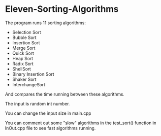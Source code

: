 # Eleven-Sorting-Algorithms

The program runs 11 sorting algorithms: 

- Selection Sort
- Bubble Sort
- Insertion Sort
- Merge Sort
- Quick Sort
- Heap Sort
- Radix Sort
- ShellSort
- Binary Insertion Sort
- Shaker Sort
- InterchangeSort

And compares the time running between these algorithms.

The input is random int number.

You can change the input size in main.cpp

You can comment out some "slow" algorithms in the test_sort() function in InOut.cpp file to see fast algorithms running.
